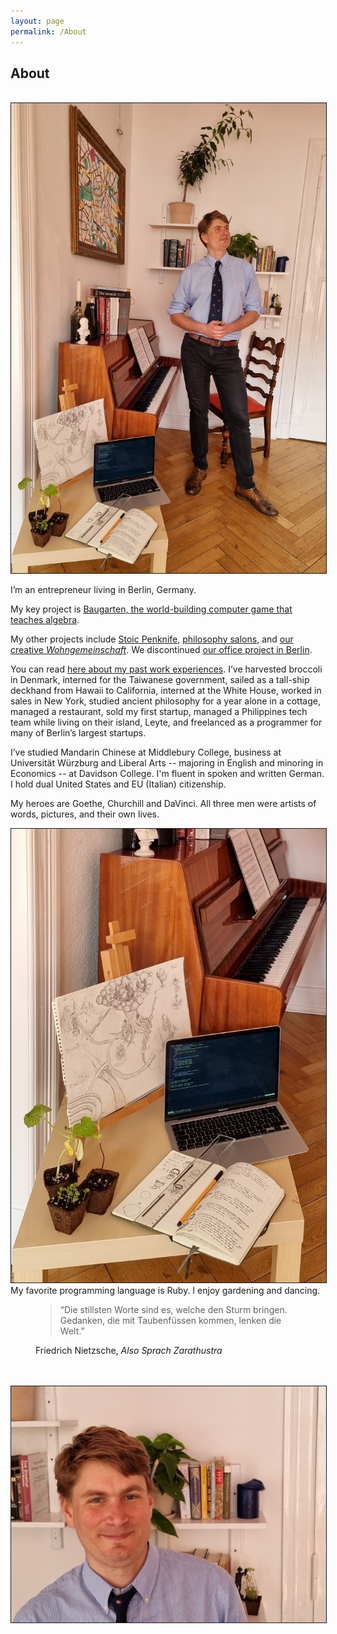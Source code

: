 ```yaml
---
layout: page
permalink: /About
---
```


<h2>
  About
</h2>
  <br>
  <img border="1.5" src="/assets/images/henry_tall_interests.jpg" class="align-right"/>
  <p>
    I’m an entrepreneur living in Berlin, Germany.
  </p>
  <p>
    My key project is <a href="http://baugarten.app"> Baugarten, the world-building computer game that teaches algebra</a>.
  </p>
  <p>
    My other projects include <a href="https://www.stoicpenknife.com">Stoic Penknife</a>, <a href="../projects/salons">philosophy salons</a>, and <a href="../projects/wohngemeinschaft">our creative <i>Wohngemeinschaft</i></a>. We discontinued <a href="../projects/office">our office project in Berlin</a>.
  </p>
  <p>
    You can read <a href="../CV">here about my past work experiences</a>. I’ve harvested broccoli in Denmark, interned for the Taiwanese government, sailed as a tall-ship deckhand from Hawaii to California, interned at the White House, worked in sales in New York, studied ancient philosophy for a year alone in a cottage, managed a restaurant, sold my first startup, managed a Philippines tech team while living on their island, Leyte, and freelanced as a programmer for many of Berlin’s largest startups.
  </p>
  <p>
I’ve studied Mandarin Chinese at Middlebury College, business at Universität Würzburg and Liberal Arts -- majoring in English and minoring in Economics -- at Davidson College. I'm fluent in spoken and written German. I hold dual United States and EU (Italian) citizenship.
</p>
<p>
My heroes are Goethe, Churchill and DaVinci. All three men were artists of words, pictures, and their own lives.
</p>
<p>
<img border="1.5" src="/assets/images/interests.jpg" class="align-right"/>
My favorite programming language is Ruby. I enjoy gardening and dancing. 
</p>
<figure>
<blockquote class="blockquote">
<p>“Die stillsten Worte sind es, welche den Sturm bringen. Gedanken, die mit Taubenfüssen kommen, lenken die Welt.”</p>
</blockquote>
<figcaption class="blockquote-footer">
Friedrich Nietzsche, <cite title="Also Sprach Zarathustra">Also Sprach Zarathustra</cite>
</figcaption>
</figure>
<br/>
<br/>
<img border="1.5" src="/assets/images/henry_face.jpg"/>

